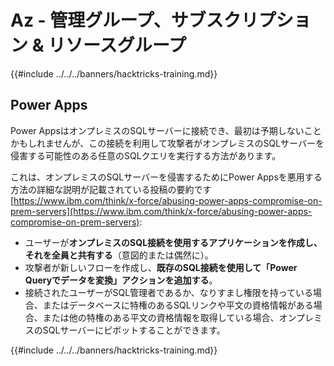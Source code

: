 # Az - 管理グループ、サブスクリプション & リソースグループ

{{#include ../../../banners/hacktricks-training.md}}

## Power Apps

Power AppsはオンプレミスのSQLサーバーに接続でき、最初は予期しないことかもしれませんが、この接続を利用して攻撃者がオンプレミスのSQLサーバーを侵害する可能性のある任意のSQLクエリを実行する方法があります。

これは、オンプレミスのSQLサーバーを侵害するためにPower Appsを悪用する方法の詳細な説明が記載されている投稿の要約です [https://www.ibm.com/think/x-force/abusing-power-apps-compromise-on-prem-servers](https://www.ibm.com/think/x-force/abusing-power-apps-compromise-on-prem-servers):

- ユーザーが**オンプレミスのSQL接続を使用するアプリケーションを作成し、それを全員と共有する**（意図的または偶然に）。
- 攻撃者が新しいフローを作成し、**既存のSQL接続を使用して「Power Queryでデータを変換」アクションを追加する**。
- 接続されたユーザーがSQL管理者であるか、なりすまし権限を持っている場合、またはデータベースに特権のあるSQLリンクや平文の資格情報がある場合、または他の特権のある平文の資格情報を取得している場合、オンプレミスのSQLサーバーにピボットすることができます。

{{#include ../../../banners/hacktricks-training.md}}
